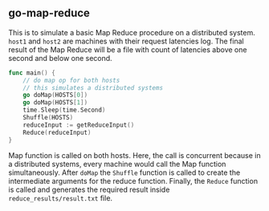 ## go-map-reduce 

This is to simulate a basic Map Reduce procedure on a distributed system.
```host1``` and ```host2``` are machines with their request latencies log.
The final result of the Map Reduce will be a file with count of latencies above one second and below one second.

```go
func main() {
	// do map op for both hosts
	// this simulates a distributed systems
	go doMap(HOSTS[0])
	go doMap(HOSTS[1])
	time.Sleep(time.Second)
	Shuffle(HOSTS)
	reduceInput := getReduceInput()
	Reduce(reduceInput)
}
```

Map function is called on both hosts. Here, the call is concurrent because in a distributed systems, every machine would call the Map function simultaneously.
After ```doMap``` the ```Shuffle``` function is called to create the intermediate arguments for the reduce function.
Finally, the ```Reduce``` function is called and generates the required result inside ```reduce_results/result.txt``` file.
